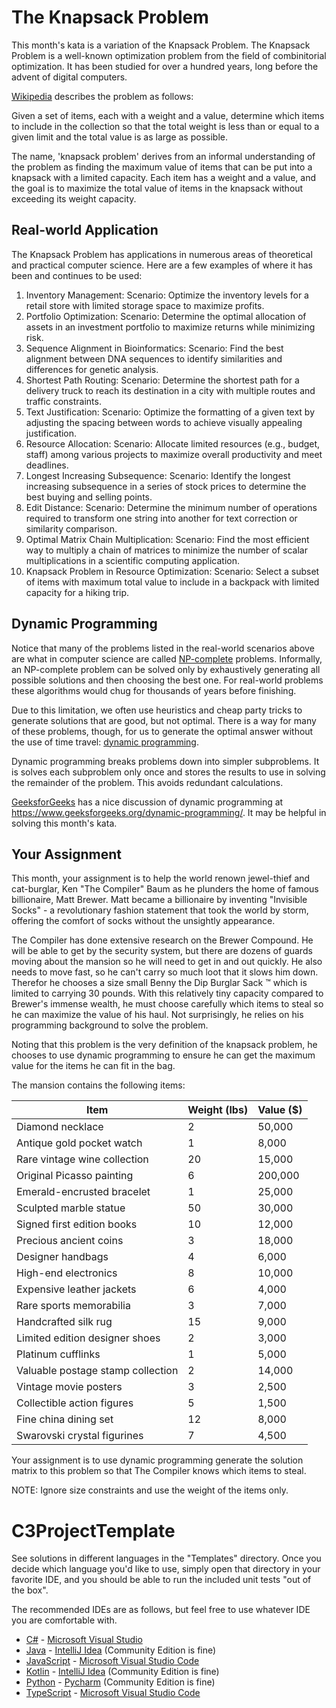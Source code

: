# The Knapsack Problem

This month's kata is a variation of the Knapsack Problem. The Knapsack Problem is a well-known optimization problem from the field of combinitorial optimization. It has been studied for over a hundred years, long before the advent of digital computers.

[Wikipedia](https://en.wikipedia.org/wiki/Knapsack_problem) describes the problem as follows:

Given a set of items, each with a weight and a value, determine which items to include in the collection so that the total weight is less than or equal to a given limit and the total value is as large as possible. 

The name, 'knapsack problem' derives from an informal understanding of the problem as  finding the maximum value of items that can be put into a knapsack with a limited capacity. Each item has a weight and a value, and the goal is to maximize the total value of items in the knapsack without exceeding its weight capacity.

## Real-world Application

The Knapsack Problem has applications in numerous areas of theoretical and practical computer science. Here are a few examples of where it has been and continues to be used:

1. Inventory Management: Scenario: Optimize the inventory levels for a retail store with limited storage space to maximize profits.
2. Portfolio Optimization: Scenario: Determine the optimal allocation of assets in an investment portfolio to maximize returns while minimizing risk.
3. Sequence Alignment in Bioinformatics: Scenario: Find the best alignment between DNA sequences to identify similarities and differences for genetic analysis.
4. Shortest Path Routing: Scenario: Determine the shortest path for a delivery truck to reach its destination in a city with multiple routes and traffic constraints.
5. Text Justification: Scenario: Optimize the formatting of a given text by adjusting the spacing between words to achieve visually appealing justification.
6. Resource Allocation: Scenario: Allocate limited resources (e.g., budget, staff) among various projects to maximize overall productivity and meet deadlines.
7. Longest Increasing Subsequence: Scenario: Identify the longest increasing subsequence in a series of stock prices to determine the best buying and selling points.
8. Edit Distance: Scenario: Determine the minimum number of operations required to transform one string into another for text correction or similarity comparison.
9. Optimal Matrix Chain Multiplication: Scenario: Find the most efficient way to multiply a chain of matrices to minimize the number of scalar multiplications in a scientific computing application.
10. Knapsack Problem in Resource Optimization: Scenario: Select a subset of items with maximum total value to include in a backpack with limited capacity for a hiking trip.

## Dynamic Programming

Notice that many of the problems listed in the real-world scenarios above are what in computer science are called [NP-complete](https://en.wikipedia.org/wiki/NP-completeness) problems. Informally, an NP-complete problem can be solved only by exhaustively generating all possible solutions and then choosing the best one. For real-world problems these algorithms would chug for thousands of years before finishing. 

Due to this limitation, we often use heuristics and cheap party tricks to generate solutions that are good, but not optimal. There is a way for many of these problems, though, for us to generate the optimal answer without the use of time travel: [dynamic programming](https://en.wikipedia.org/wiki/Dynamic_programming).

Dynamic programming breaks problems down into simpler subproblems. It is solves each subproblem only once and stores the results to use in solving the remainder of the problem. This avoids redundant calculations.

[GeeksforGeeks](https://www.geeksforgeeks.org/) has a nice discussion of dynamic programming at https://www.geeksforgeeks.org/dynamic-programming/. It may be helpful in solving this month's kata.

## Your Assignment

This month, your assignment is to help the world renown jewel-thief and cat-burglar, Ken "The Compiler" Baum as he plunders the home of famous billionaire, Matt Brewer. Matt became a billionaire by inventing "Invisible Socks" - a revolutionary fashion statement that took the world by storm, offering the comfort of socks without the unsightly appearance.

The Compiler has done extensive research on the Brewer Compound. He will be able to get by the security system, but there are dozens of guards moving about the mansion so he will need to get in and out quickly. He also needs to move fast, so he can't carry so much loot that it slows him down. Therefor he chooses a size small Benny the Dip Burglar Sack :tm: which is limited to carrying 30 pounds. With this relatively tiny capacity compared to Brewer's immense wealth, he must choose carefully which items to steal so he can maximize the value of his haul. Not surprisingly, he relies on his programming background to solve the problem.

Noting that this problem is the very definition of the knapsack problem, he chooses to use dynamic programming to ensure he can get the maximum value for the items he can fit in the bag.

The mansion contains the following items:


| Item                               | Weight (lbs) | Value ($) |
|------------------------------------|--------------|-----------|
| Diamond necklace                   | 2            | 50,000    |
| Antique gold pocket watch          | 1            | 8,000     |
| Rare vintage wine collection       | 20           | 15,000    |
| Original Picasso painting          | 6            | 200,000   |
| Emerald-encrusted bracelet         | 1            | 25,000    |
| Sculpted marble statue             | 50           | 30,000    |
| Signed first edition books         | 10           | 12,000    |
| Precious ancient coins             | 3            | 18,000    |
| Designer handbags                  | 4            | 6,000     |
| High-end electronics               | 8            | 10,000    |
| Expensive leather jackets          | 6            | 4,000     |
| Rare sports memorabilia            | 3            | 7,000     |
| Handcrafted silk rug               | 15           | 9,000     |
| Limited edition designer shoes     | 2            | 3,000     |
| Platinum cufflinks                 | 1            | 5,000     |
| Valuable postage stamp collection  | 2            | 14,000    |
| Vintage movie posters              | 3            | 2,500     |
| Collectible action figures         | 5            | 1,500     |
| Fine china dining set              | 12           | 8,000     |
| Swarovski crystal figurines        | 7            | 4,500     |

Your assignment is to use dynamic programming generate the solution matrix to this problem so that The Compiler knows which items to steal.

NOTE: Ignore size constraints and use the weight of the items only.



# C3ProjectTemplate

See solutions in different languages in the "Templates" directory. Once you decide which language you'd like to use,
simply open that directory in your favorite IDE, and you should be able to run the included unit tests "out of the box".

The recommended IDEs are as follows, but feel free to use whatever IDE you are comfortable with.

-   [C#](Templates/C%23) - [Microsoft Visual Studio](https://visualstudio.microsoft.com/vs/community/)
-   [Java](Templates/Java) - [IntelliJ Idea](https://www.jetbrains.com/idea/download) (Community Edition is fine)
-   [JavaScript](Templates/JavaScript) - [Microsoft Visual Studio Code](https://code.visualstudio.com/)
-   [Kotlin](Templates/Kotlin) - [IntelliJ Idea](https://www.jetbrains.com/idea/download) (Community Edition is fine)
-   [Python](Templates/Python) - [Pycharm](https://www.jetbrains.com/pycharm/download/?section=windows) (Community Edition is fine)
-   [TypeScript](Templates/TypeScript) - [Microsoft Visual Studio Code](https://code.visualstudio.com/)
